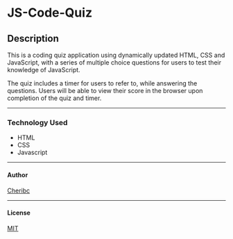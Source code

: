 # JS-Code-Quiz

## Description

This is a coding quiz application using dynamically updated HTML, CSS and JavaScript, with a series of multiple choice questions for users to test their knowledge of JavaScript.

The quiz includes a timer for users to refer to, while answering the questions.  Users will be able to view their score in the browser upon completion of the quiz and timer.

---

### Technology Used

- HTML
- CSS
- Javascript

---

#### Author

[Cheribc](https://github.com/cheribc)

---

#### License

[MIT](LICENSE)